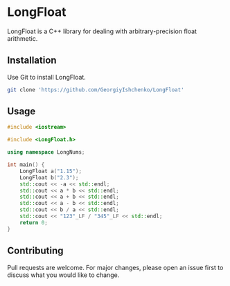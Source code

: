 # LongFloat

LongFloat is a C++ library for dealing with arbitrary-precision float arithmetic.

## Installation

Use Git to install LongFloat.

```bash
git clone 'https://github.com/GeorgiyIshchenko/LongFloat'
```

## Usage

```c++
#include <iostream>

#include <LongFloat.h>

using namespace LongNums;

int main() {
    LongFloat a("1.15");
    LongFloat b("2.3");
    std::cout << -a << std::endl;
    std::cout << a * b << std::endl;
    std::cout << a + b << std::endl;
    std::cout << a - b << std::endl;
    std::cout << b / a << std::endl;
    std::cout << "123"_LF / "345"_LF << std::endl;
    return 0;
}
```

## Contributing

Pull requests are welcome. For major changes, please open an issue first
to discuss what you would like to change.

